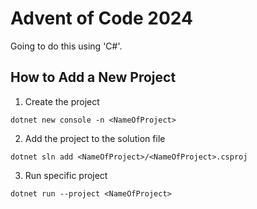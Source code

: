 # Advent of Code 2024
Going to do this using 'C#'.
## How to Add a New Project
1. Create the project
```
dotnet new console -n <NameOfProject>
```
2. Add the project to the solution file
```
dotnet sln add <NameOfProject>/<NameOfProject>.csproj
```
3. Run specific project
```
dotnet run --project <NameOfProject>
```
